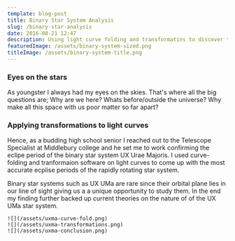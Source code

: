 ```yaml
---
template: blog-post
title: Binary Star System Analysis
slug: /binary-star-analysis
date: 2016-08-21 12:47
description: Using light curve folding and transformatins to discover the nature of Binary Star System UX Ursae Majoris
featuredImage: /assets/binary-system-sized.png
titleImage: /assets/binary-system-title.png
---
```


### Eyes on the stars
As youngster I always had my eyes on the skies. That's where all the big questions are; Why are we here? Whats before/outside the universe? Why make all this space with us poor matter so far apart? 

### Applying transformations to light curves
Hence, as a budding high school senior I reached out to the Telescope Specialist at Middlebury college and he set me to work confirming the eclipe period of the binary star system UX Urae Majoris. I used curve-folding and tranformaion software on light curves to come up with the most accurate ecplise periods of the rapidly rotating star system. 

Binary star systems such as UX UMa are rare since their orbital plane lies in our line of sight giving us a a unique opportunity to study them. In the end my finding further backed up current theories on the nature of of the UX UMa star system.

```grid|2|UX UMa Screenhots!
![](/assets/uxma-curve-fold.png)
![](/assets/uxma-transformations.png)
![](/assets/uxma-conclusion.png)
```




